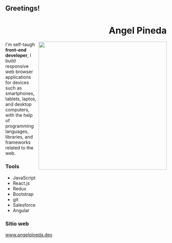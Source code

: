 ## Greetings!

<div align="right">
  
  # Angel Pineda
  
</div>

<img width="400" height="auto" align="right" src="https://s3.us-west-2.amazonaws.com/secure.notion-static.com/86178cd7-304b-4955-a946-ade332688898/profile_2.png?X-Amz-Algorithm=AWS4-HMAC-SHA256&X-Amz-Content-Sha256=UNSIGNED-PAYLOAD&X-Amz-Credential=AKIAT73L2G45EIPT3X45%2F20220926%2Fus-west-2%2Fs3%2Faws4_request&X-Amz-Date=20220926T200603Z&X-Amz-Expires=86400&X-Amz-Signature=6f80a7dddd91f7fce0deea00a0be0caf0931139fad890d5f0654f779c3a73930&X-Amz-SignedHeaders=host&response-content-disposition=filename%20%3D%22profile%25202.png%22&x-id=GetObject">

I'm self-taugh **front-end developer**, I build responsive web browser applications for devices such as smartphones, tablets, laptos, and desktop computers, with the help of programming languages, libraries, and frameworks related to the web.

### Tools

- JavaScript
- React.js
- Redux
- Bootstrap
- git
- Salesforce
- Angular

### Sitio web
<a href="https://angelpineda-dev.github.io/Home/" target="_blank" rel="noopener">
  www.angelpineda.dev
</a>
